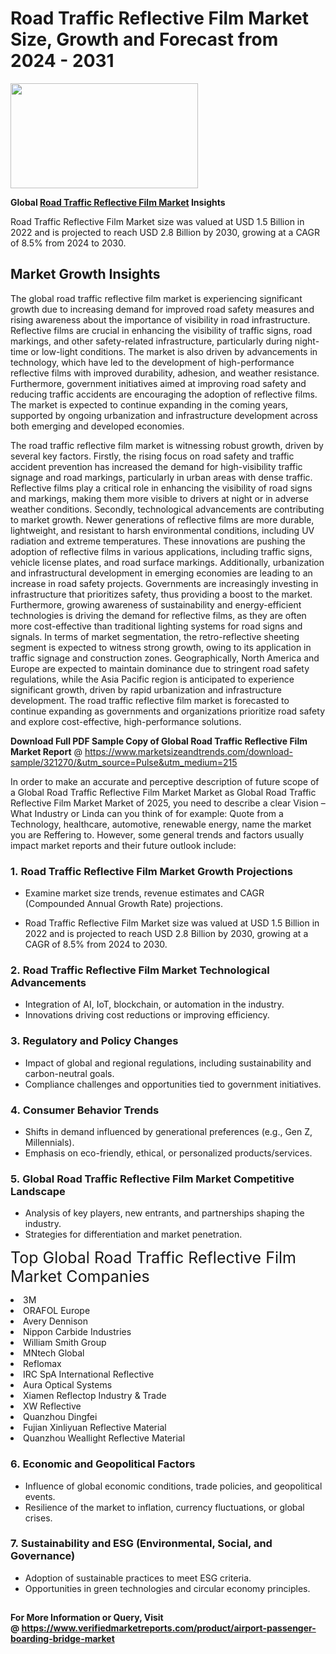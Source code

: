 <H1>Road Traffic Reflective Film Market Size, Growth and Forecast from 2024 - 2031</H1><img class="aligncenter size-medium wp-image-584254" src="https://thirdeyenews.in/wp-content/uploads/2024/09/Global-Market-Research-300x168.jpeg" alt="" width="300" height="168" /><p><strong>Global&nbsp;<a href="https://www.marketsizeandtrends.com/download-sample/321270/&amp;utm_source=Pulse&amp;utm_medium=215">Road Traffic Reflective Film Market</a> Insights</strong></p><p>Road Traffic Reflective Film Market size was valued at USD 1.5 Billion in 2022 and is projected to reach USD 2.8 Billion by 2030, growing at a CAGR of 8.5% from 2024 to 2030.</p><p><h2>Market Growth Insights</h2> <p>The global road traffic reflective film market is experiencing significant growth due to increasing demand for improved road safety measures and rising awareness about the importance of visibility in road infrastructure. Reflective films are crucial in enhancing the visibility of traffic signs, road markings, and other safety-related infrastructure, particularly during night-time or low-light conditions. The market is also driven by advancements in technology, which have led to the development of high-performance reflective films with improved durability, adhesion, and weather resistance. Furthermore, government initiatives aimed at improving road safety and reducing traffic accidents are encouraging the adoption of reflective films. The market is expected to continue expanding in the coming years, supported by ongoing urbanization and infrastructure development across both emerging and developed economies. </p> <p>The road traffic reflective film market is witnessing robust growth, driven by several key factors. Firstly, the rising focus on road safety and traffic accident prevention has increased the demand for high-visibility traffic signage and road markings, particularly in urban areas with dense traffic. Reflective films play a critical role in enhancing the visibility of road signs and markings, making them more visible to drivers at night or in adverse weather conditions. Secondly, technological advancements are contributing to market growth. Newer generations of reflective films are more durable, lightweight, and resistant to harsh environmental conditions, including UV radiation and extreme temperatures. These innovations are pushing the adoption of reflective films in various applications, including traffic signs, vehicle license plates, and road surface markings. Additionally, urbanization and infrastructural development in emerging economies are leading to an increase in road safety projects. Governments are increasingly investing in infrastructure that prioritizes safety, thus providing a boost to the market. Furthermore, growing awareness of sustainability and energy-efficient technologies is driving the demand for reflective films, as they are often more cost-effective than traditional lighting systems for road signs and signals. In terms of market segmentation, the retro-reflective sheeting segment is expected to witness strong growth, owing to its application in traffic signage and construction zones. Geographically, North America and Europe are expected to maintain dominance due to stringent road safety regulations, while the Asia Pacific region is anticipated to experience significant growth, driven by rapid urbanization and infrastructure development. The road traffic reflective film market is forecasted to continue expanding as governments and organizations prioritize road safety and explore cost-effective, high-performance solutions. </p><p><span class=""><strong>Download Full PDF Sample Copy of Global Road Traffic Reflective Film Market Report</strong> @ <a href="https://www.marketsizeandtrends.com/download-sample/321270/&amp;utm_source=Pulse&amp;utm_medium=215" target="_blank">https://www.marketsizeandtrends.com/download-sample/321270/&amp;utm_source=Pulse&amp;utm_medium=215</a></span></p><p>In order to make an accurate and perceptive description of future scope of a Global&nbsp;Road Traffic Reflective Film Market Market as Global&nbsp;Road Traffic Reflective Film Market Market of 2025, you need to describe a clear Vision &ndash; What Industry or Linda can you think of for example: Quote from a Technology, healthcare, automotive, renewable energy, name the market you are Reffering to. However, some general trends and factors usually impact market reports and their future outlook include:</p><h3>1.&nbsp;<strong>Road Traffic Reflective Film Market Growth Projections</strong></h3><ul><li>Examine market size trends, revenue estimates and CAGR (Compounded Annual Growth Rate) projections.</li><li><p>Road Traffic Reflective Film Market size was valued at USD 1.5 Billion in 2022 and is projected to reach USD 2.8 Billion by 2030, growing at a CAGR of 8.5% from 2024 to 2030.</p></li></ul><h3>2.&nbsp;<strong>Road Traffic Reflective Film Market Technological Advancements</strong></h3><ul><li>Integration of AI, IoT, blockchain, or automation in the industry.</li><li>Innovations driving cost reductions or improving efficiency.</li></ul><h3>3.&nbsp;<strong>Regulatory and Policy Changes</strong></h3><ul><li>Impact of global and regional regulations, including sustainability and carbon-neutral goals.</li><li>Compliance challenges and opportunities tied to government initiatives.</li></ul><h3>4.&nbsp;<strong>Consumer Behavior Trends</strong></h3><ul><li>Shifts in demand influenced by generational preferences (e.g., Gen Z, Millennials).</li><li>Emphasis on eco-friendly, ethical, or personalized products/services.</li></ul><h3>5.&nbsp;<strong>Global Road Traffic Reflective Film Market Competitive Landscape</strong></h3><ul><li>Analysis of key players, new entrants, and partnerships shaping the industry.</li><li>Strategies for differentiation and market penetration.</li></ul><p data-pm-slice="1 1 []"><span style="color: inherit; font-family: inherit; font-size: 25px;">Top Global Road Traffic Reflective Film Market Companies</span></p><div class="" data-test-id=""><p><li>3M</li><li> ORAFOL Europe</li><li> Avery Dennison</li><li> Nippon Carbide Industries</li><li> William Smith Group</li><li> MNtech Global</li><li> Reflomax</li><li> IRC SpA International Reflective</li><li> Aura Optical Systems</li><li> Xiamen Reflectop Industry & Trade</li><li> XW Reflective</li><li> Quanzhou Dingfei</li><li> Fujian Xinliyuan Reflective Material</li><li> Quanzhou Weallight Reflective Material</li></p></div><h3>6.&nbsp;<strong>Economic and Geopolitical Factors</strong></h3><ul><li>Influence of global economic conditions, trade policies, and geopolitical events.</li><li>Resilience of the market to inflation, currency fluctuations, or global crises.</li></ul><h3>7.&nbsp;<strong>Sustainability and ESG (Environmental, Social, and Governance)</strong></h3><ul><li>Adoption of sustainable practices to meet ESG criteria.</li><li>Opportunities in green technologies and circular economy principles.</li></ul><h2><strong style="font-size: 14px;">For More Information or Query, Visit @&nbsp;</strong><a style="background-color: #ffffff; font-size: 14px;" href="https://www.marketsizeandtrends.com/report/road-traffic-reflective-film-market/" target="_blank">https://www.verifiedmarketreports.com/product/airport-passenger-boarding-bridge-market</a></h2>
